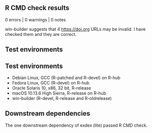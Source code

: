 ## R CMD check results

0 errors | 0 warnings | 0 notes

win-builder suggests that 4 https://doi.org URLs may be invalid.  I have checked them and they are correct.

## Test environments

## Test environments

- Debian Linux, GCC (R-patched and R-devel) on R-hub
- Fedora Linux, GCC (R-devel) on R-hub
- Oracle Solaris 10, x86, 32 bit, R-release
- macOS 10.13.6 High Sierra, R-release on R-hub
- win-builder (R-devel, R-release and R-oldrelease)

## Downstream dependencies

The one downstream dependency of exdex (lite) passed R CMD check.

